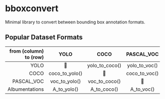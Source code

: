 # bboxconvert
Minimal library to convert between bounding box annotation formats.

## Popular Dataset Formats

| from (column) to (row) 	| YOLO           	| COCO           	| PASCAL_VOC    	| Albumentations 	|
|------------------------:|:---------------:|:---------------:|:--------------: |:---------------:|
| YOLO                  	| 🌸              	| yolo_to_coco() 	| yolo_to_voc() 	| yolo_to_A      	|
| COCO                   	| coco_to_yolo() 	| 🌸              	| coco_to_voc() 	| coco_to_A      	|
| PASCAL_VOC            	| voc_to_yolo()  	| voc_to_coco()  	| 🌸             	| voc_to_A()     	|
| Albumentations         	| A_to_yolo()    	| A_to_coco()    	| A_to_voc()    	| 🌸              	|
